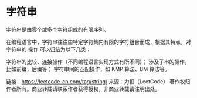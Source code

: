 # 字符串

字符串是由零个或多个字符组成的有限序列。

在编程语言中，字符串往往由特定字符集内有限的字符组合而成，根据其特点，对字符串的 操作 可以归结为以下几类：

字符串的比较、连接操作（不同编程语言实现方式有所不同）；
涉及子串的操作，比如前缀，后缀等；
字符串间的匹配操作，如 KMP 算法、BM 算法等。

链接：<https://leetcode-cn.com/tag/string/>
来源：力扣（LeetCode）
著作权归作者所有。商业转载请联系作者获得授权，非商业转载请注明出处。

